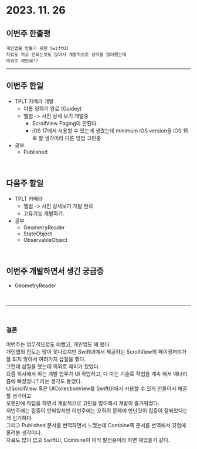 # 2023. 11. 26

## 이번주 한줄평
```
개인앱을 만들기 위핸 SwiftUI
자료도 적고 안되는것도 많아서 개발적으로 생각을 많이했는데
의외로 재밌네!?
```
---

## 이번주 한일
- TPLT 카메라 개발
    - 이름 정하기 완료 (Guidey)
    - 앨범 -> 사진 상세 보기 개발중
        - ScrollView Paging이 안된다.  
        - iOS 17에서 사용할 수 있는게 생겼는데 minimum iOS version을 iOS 15로 할 생각이라 다른 방법 고민중
- 공부
    - Published 

<br/>

## 다음주 할일
- TPLT 카메라
    - 앨범 -> 사진 상세보기 개발 완료
    - 고유기능 개발하기.
- 공부
    - GeometryReader
    - StateObject
    - ObservableObject

</br>

## 이번주 개발하면서 생긴 궁금증
- GeometryReader 

<br/>

---

<br/>

### 결론
이번주는 업무적으로도 바빴고, 개인앱도 꽤 했다.  
개인앱의 진도는 많이 못나갔지만 SwiftUI에서 제공하는 ScrollView의 페이징처리가 잘 되지 않아서 여러가지 삽질을 했다.  
그런데 삽질을 했는데 의외로 재미가 있었다.  
요즘 회사에서 하는 개발 업무가 UI 작업하고, 다 아는 기술로 작업을 계속 해서 매너리즘에 빠졌었나? 라는 생각도 들었다.  
UIScrollView 혹은 UICollectionView를 SwiftUI에서 사용할 수 있게 만들어서 해결할 생각이고  
오랜만에 작업을 하면서 개발적으로 고민을 많이해서 개발이 즐거워졌다.  
저번주에는 집중이 안되었지만 이번주에는 오히려 문제에 만난것이 집중이 잘되었다는게 신기하다.  
그리고 Published 문서를 번역하면서 느꼈는데 Combine쪽 문서를 번역해서 깃헙에 올려볼 생각이다.  
자료도 많이 없고 SwiftUI, Combine이 아직 발전중이라 하면 재밌을거 같다.  